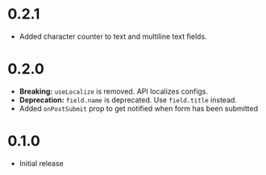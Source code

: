 # 0.2.1

- Added character counter to text and multiline text fields.

# 0.2.0

- **Breaking:** `useLocalize` is removed. API localizes configs.
- **Deprecation:** `field.name` is deprecated. Use `field.title` instead.
- Added `onPostSubmit` prop to get notified when form has been submitted

# 0.1.0

- Initial release
